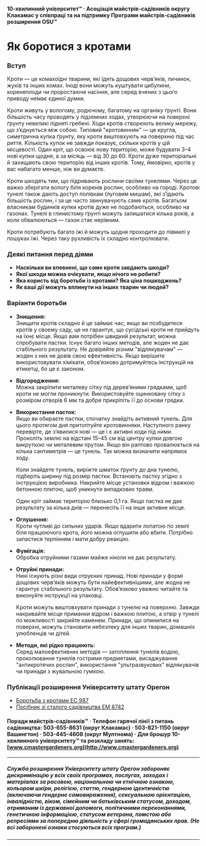 #### 10-хвилинний університет™ · Асоціація майстрів-садівників округу Клакамас у співпраці та на підтримку Програми майстрів-садівників розширення OSU™

# Як боротися з кротами

### Вступ

Кроти — це комахоїдні тварини, які їдять дощових черв’яків, личинок, жуків та інших комах. Іноді вони можуть куштувати цибулини, коренеплоди чи проростаюче насіння, але серед вчених з цього приводу немає єдиної думки.

Кроти живуть у вологому, родючому, багатому на органіку ґрунті. Вони більшість часу проводять у підземних ходах, утворюючи на поверхні ґрунту невеликі підняті гребені. Ходи кротів створюють велику мережу, що з’єднується між собою. Типовий "кротовинняк" — це кругла, симетрична купка ґрунту, яку кроти виштовхують на поверхню під час риття. Кількість купок не завжди показує, скільки кротів у цій місцевості. Один кріт, що освоює нову територію, може будувати 3–4 нові купки щодня, а за місяць — від 30 до 60. Кроти дуже територіальні й захищають свою територію від інших кротів. Тому, ймовірно, кротів у вас набагато менше, ніж ви думаєте.

Кроти шкодять тим, що підривають рослини своїми тунелями. Через це важко зберігати вологу біля коренів рослин, особливо на городі. Кротові тунелі також дають доступ полівкам (луговим мишам), які з’їдають більшість рослин, і за це часто звинувачують саме кротів. Багатьом власникам будинків купки кротів дуже не подобаються, особливо на газонах. Тунелі в глинистому ґрунті можуть залишатися кілька років, а коли обвалюються — газон стає нерівним.

Кроти потребують багато їжі й можуть щодня проходити до півмилі у пошуках їжі. Через таку рухливість їх складно контролювати.

### Деякі питання перед діями

- **Наскільки ви впевнені, що саме кроти завдають шкоди?**
- **Якої шкоди можна очікувати, якщо нічого не робити?**
- **Яка користь від боротьби із кротами? Яка ціна пошкоджень?**
- **Як ваші дії можуть вплинути на інших тварин чи людей?**

### Варіанти боротьби

- **Знищення:**  
  Знищити кротів складно й це займає час; якщо ви позбудетеся кротів у своєму саду, це не гарантує, що сусідські кроти не прийдуть на їхнє місце. Якщо вам потрібен швидкий результат, можна спробувати пастки. Існує багато інших методів, але жоден не дає стабільного результату. Не довіряйте різним "відлякувачам" — жоден з них не довів свою ефективність. Якщо вирішите використовувати хімікати, обов’язково дотримуйтесь інструкцій на етикетці, бо це є законом.

- **Відгородження:**  
  Можна закріпити металеву сітку під дерев’яними грядками, щоб кроти не могли проникнути. Використовуйте оцинковану сітку з розміром отворів 6 мм та добре прикріпіть її до основи грядки.

- **Використання пасток:**  
  Якщо ви обираєте пастки, спочатку знайдіть активний тунель. Для цього протягом дня притоптуйте кротовинняки. Наступного ранку перевірте, де з’явилися нові — це і є активні ходи під ними. Проколіть землю на відстані 15–45 см від центру купки довгою викруткою чи металевим прутом. Якщо він раптово провалюється на кілька сантиметрів — це тунель. Так можна визначити напрямок ходу.

  Коли знайдете тунель, виріжте шматок ґрунту до дна тунелю, підберіть ширину під розмір пастки. Встановіть пастку згідно з інструкцією виробника. Накрийте місце установки відром і важкою бетонною плитою, щоб уникнути випадкових травм.

  Один кріт займає територію близько 0,1 га. Якщо пастка не дає результату за кілька днів — перенесіть її на інше активне місце.

- **Оглушення:**  
  Кроти чутливі до сильних ударів. Якщо вдарити лопатою по землі біля працюючого крота, його можна оглушити або вбити. Потрібно запастися терпінням і мати добру реакцію.

- **Фумігація:**  
  Обробка отруйними газами майже ніколи не дає результату.

- **Отруйні принади:**  
  Нині існують різні види отруєних принад. Нові принади у формі дощових черв’яків можуть бути найефективнішими, але жодна не гарантує стабільного результату. Обов’язково уважно читайте та виконуйте інструкції на упаковці.

  Кроти можуть виштовхувати принади з тунелю на поверхню. Завжди накривайте місце приманки відром і важкою плитою, а отвір у тунелі по можливості закрийте каменем. Принади, що опинилися на поверхні, можуть становити небезпеку для інших тварин, домашніх улюбленців чи дітей.

- **Методи, які рідко працюють:**  
  Серед малоефективних методів — затоплення тунелів водою, проколювання тунелів гострими предметами, висаджування "антикротячих рослин", використання "ультразвукових" відлякувачів чи принади з жувальною гумкою.

### Публікації розширення Університету штату Орегон

- [Боротьба з кротами EC 987](https://catalog.extension.oregonstate.edu)
- [Посібник зі сталого садівництва EM 8742](https://catalog.extension.oregonstate.edu)

#### Поради майстрів-садівників™ · Телефон гарячої лінії з питань садівництва: 503-655-8631 (округ Клакамас) · 503-821-1150 (округ Вашингтон) · 503-445-4608 (округ Мултнома) · Для брошур 10-хвилинного університету™ та розкладу занять: [www.cmastergardeners.org](http://www.cmastergardeners.org)

---

##### Служба розширення Університету штату Орегон забороняє дискримінацію у всіх своїх програмах, послугах, заходах і матеріалах за расовою, національною чи етнічною ознакою, кольором шкіри, релігією, статтю, гендерною ідентичністю (включаючи гендерне самовираження), сексуальною орієнтацією, інвалідністю, віком, сімейним чи батьківським статусом, доходом, отриманим із державної допомоги, політичними переконаннями, генетичною інформацією, статусом ветерана, помстою або репресіями за попередню діяльність у сфері громадянських прав. (Не всі заборонені ознаки стосуються всіх програм.)
---